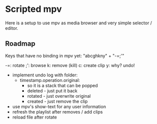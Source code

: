 Scripted mpv
============

Here is a setup to use mpv as media browser and very simple selector / editor.


Roadmap
-------

Keys that have no binding in mpv yet:
"abcghkny" + "-=;'"

-=: rotate
;': browse
k: remove (kill)
c: create clip
y: why? undo!


- implement undo log with folder:
  - timestamp.operation.original:
    - so it is a stack that can be popped
    - deleted - just put it back
    - rotated - just overwrite original
    - created - just remove the clip
- use mpv's show-text for any user information
- refresh the playlist after removes / add clips
- reload file after rotate
